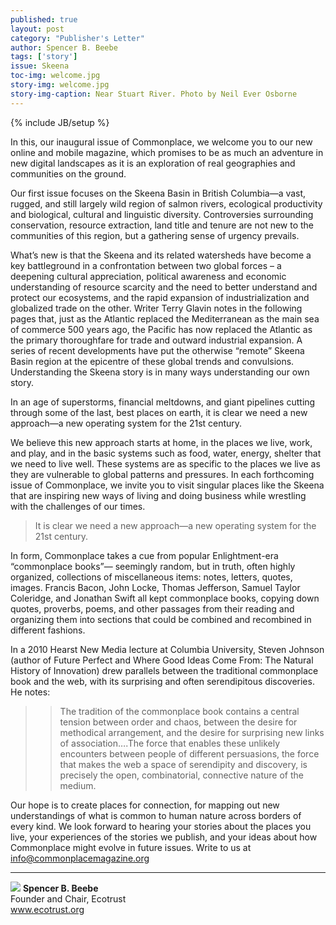 ```yaml
---
published: true
layout: post
category: "Publisher's Letter"
author: Spencer B. Beebe
tags: ['story']
issue: Skeena
toc-img: welcome.jpg
story-img: welcome.jpg
story-img-caption: Near Stuart River. Photo by Neil Ever Osborne
---
```

{% include JB/setup %}

In this, our inaugural issue of Commonplace, we welcome you to our new online and mobile magazine, which promises to be as much an adventure in new digital landscapes as it is an exploration of real geographies and communities on the ground.  

Our first issue focuses on the Skeena Basin in British Columbia—a vast, rugged, and still largely wild region of salmon rivers, ecological productivity and biological, cultural and linguistic diversity. Controversies surrounding conservation, resource extraction, land title and tenure are not new to the communities of this region, but a gathering sense of urgency prevails. 

What’s new is that the Skeena and its related watersheds have become a key battleground in a confrontation between two global forces – a deepening cultural appreciation, political awareness and economic understanding of resource scarcity and the need to better understand and protect our ecosystems, and the rapid expansion of industrialization and globalized trade on the other. Writer Terry Glavin notes in the following pages that, just as the Atlantic replaced the Mediterranean as the main sea of commerce 500 years ago, the Pacific has now replaced the Atlantic as the primary thoroughfare for trade and outward industrial expansion. A series of recent developments have put the otherwise “remote” Skeena Basin region at the epicentre of these global trends and convulsions. Understanding the Skeena story is in many ways understanding our own story. 

In an age of superstorms, financial meltdowns, and giant pipelines cutting through some of the last, best places on earth, it is clear we need a new approach—a new operating system for the 21st century.

We believe this new approach starts at home, in the places we live, work, and play, and in the basic systems such as food, water, energy, shelter that we need to live well. These systems are as specific to the places we live as they are vulnerable to global patterns and pressures. In each forthcoming issue of Commonplace, we invite you to visit singular places like the Skeena that are inspiring new ways of living and doing business while wrestling with the challenges of our times.

>It is clear we need a new approach—a new operating system for the 21st century.

In form, Commonplace takes a cue from popular Enlightment-era “commonplace books”— seemingly random, but in truth, often highly organized, collections of miscellaneous items: notes, letters, quotes, images. Francis Bacon, John Locke, Thomas Jefferson, Samuel Taylor Coleridge, and Jonathan Swift all kept commonplace books, copying down quotes, proverbs, poems, and other passages from their reading and organizing them into sections that could be combined and recombined in different fashions. 

In a 2010 Hearst New Media lecture at Columbia University, Steven Johnson (author of Future Perfect and Where Good Ideas Come From: The Natural History of Innovation) drew parallels between the traditional commonplace book and the web, with its surprising and often serendipitous discoveries.  He notes: 
>>The tradition of the commonplace book contains a central tension between order and chaos, between the desire for methodical arrangement, and the desire for surprising new links of association….The force that enables these unlikely encounters between people of different persuasions, the force that makes the web a space of serendipity and discovery, is precisely the open, combinatorial, connective nature of the medium.

Our hope is to create places for connection, for mapping out new understandings of what is common to human nature across borders of every kind. We look forward to hearing your stories about the places you live, your experiences of the stories we publish, and your ideas about how Commonplace might evolve in future issues. Write to us at info@commonplacemagazine.org


---
![](assets/themes/skeena/img/contributor-headshots/Spencer.jpg)
**Spencer B. Beebe**  
Founder and Chair, Ecotrust  
www.ecotrust.org

